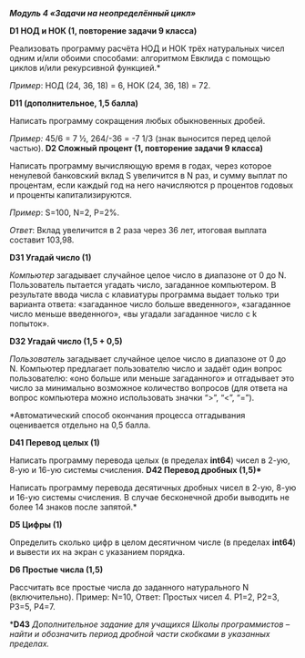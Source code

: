 ﻿***Модуль 4 «Задачи на неопределённый цикл»*** 

**D1 НОД и НОК (1, повторение задачи 9 класса)**  

Реализовать программу расчёта НОД и НОК трёх натуральных чисел одним и/или обоими способами: алгоритмом Евклида с помощью циклов и/или рекурсивной функцией.*  

*Пример*: НОД (24, 36, 18) = 6, НОК (24, 36, 18) = 72. 

**D11 (дополнительное, 1,5 балла)** 

Написать программу сокращения любых обыкновенных дробей. 

*Пример:* 45/6 = 7 ½, 264/-36 = -7 1/3 (знак выносится перед целой частью). **D2 Сложный процент (1, повторение задачи 9 класса)** 

Написать  программу  вычисляющую  время  в  годах,  через  которое  ненулевой  банковский  вклад  S увеличится в N раз, и сумму выплат по процентам, если каждый год на него начисляются p процентов годовых и проценты капитализируются. 

*Пример*: S=100, N=2, P=2%.  

*Ответ*: Вклад увеличится в 2 раза через 36 лет, итоговая выплата составит 103,98. 

**D31 Угадай число (1)** 

*Компьютер* загадывает случайное целое число в диапазоне от 0 до N. Пользователь пытается угадать число, загаданное компьютером. В результате ввода числа с клавиатуры программа выдает только три варианта ответа: «загаданное число больше введенного», «загаданное число меньше введенного», «вы угадали загаданное число с k попыток». 

**D32 Угадай число (1,5 + 0,5)** 

*Пользователь*  загадывает  случайное  целое  число  в  диапазоне  от  0  до  N.  Компьютер  предлагает пользователю  число и  задаёт  один  вопрос пользователю:  «оно  больше или  меньше загаданного»  и отгадывает  это  число  за  минимально  возможное  количество  вопросов  (для  ответа  на  вопрос компьютера можно использовать значки “>”, “<”, “=”). 

\*Автоматический способ окончания процесса отгадывания оценивается отдельно на 0,5 балла. 

**D41 Перевод целых (1)** 

Написать программу перевода целых (в пределах **int64**) чисел в 2-ую, 8-ую и 16-ую системы счисления. **D42 Перевод дробных (1,5)\*** 

Написать программу перевода десятичных дробных чисел в 2-ую, 8-ую и 16-ую системы счисления. В случае бесконечной дроби выводить не более 14 знаков после запятой.*  

**D5 Цифры (1)** 

Определить  сколько  цифр  в  целом  десятичном  числе  (в  пределах  **int64**)  и  вывести  их  на  экран  с указанием порядка. 

**D6 Простые числа (1,5)** 

Рассчитать все простые числа до заданного натурального N (включительно). Пример: N=10, Ответ: Простых чисел 4. P1=2, P2=3, P3=5, P4=7. 

\***D43** *Дополнительное задание для учащихся Школы программистов – найти и обозначить период дробной части скобками в указанных пределах.* 
